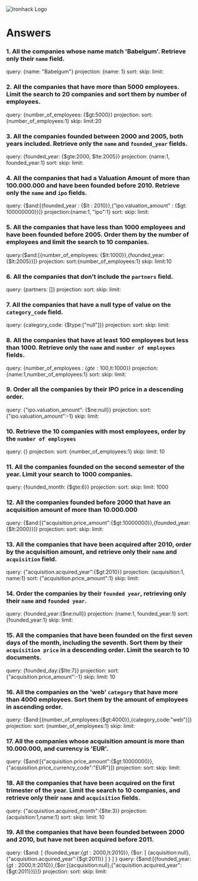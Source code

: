 ![Ironhack Logo](https://i.imgur.com/1QgrNNw.png)

# Answers

### 1. All the companies whose name match 'Babelgum'. Retrieve only their `name` field.
query: {name: "Babelgum"}
projection: {name: 1}
sort:
skip:
limit:

### 2. All the companies that have more than 5000 employees. Limit the search to 20 companies and sort them by **number of employees**.
query: {number_of_employees: {$gt:5000}}
projection:
sort:{number_of_employees:1}
skip:
limit:20

### 3. All the companies founded between 2000 and 2005, both years included. Retrieve only the `name` and `founded_year` fields.
query: {founded_year: {$gte:2000, $lte:2005}}
projection: {name:1, founded_year:1}
sort:
skip:
limit:

### 4. All the companies that had a Valuation Amount of more than 100.000.000 and have been founded before 2010. Retrieve only the `name` and `ipo` fields.
query: {$and:[{founded_year : {$lt : 2010}},{"ipo.valuation_amount" : {$gt: 100000000}}]}
projection:{name:1, "ipo":1}
sort:
skip:
limit:



### 5. All the companies that have less than 1000 employees and have been founded before 2005. Order them by the number of employees and limit the search to 10 companies.
query:{$and:[{number_of_employees: {$lt:1000}},{founded_year:{$lt:2005}}]}
projection:
sort:{number_of_employees:1}
skip:
limit:10

### 6. All the companies that don't include the `partners` field.
query: {partners: []}
projection:
sort:
skip:
limit:

### 7. All the companies that have a null type of value on the `category_code` field.
query: {category_code: {$type:["null"]}}
projection:
sort:
skip:
limit:

### 8. All the companies that have at least 100 employees but less than 1000. Retrieve only the `name` and `number of employees` fields.
query: {number_of_employees : {$gte:100,$lt:1000}}
projection: {name:1,number_of_employees:1}
sort:
skip:
limit:

### 9. Order all the companies by their IPO price in a descending order.
query: {"ipo.valuation_amount": {$ne:null}}
projection:
sort: {"ipo.valuation_amount":-1}
skip:
limit:

### 10. Retrieve the 10 companies with most employees, order by the `number of employees`
query: {}
projection:
sort: {number_of_employees:1}
skip:
limit: 10

### 11. All the companies founded on the second semester of the year. Limit your search to 1000 companies.
query: {founded_month: {$gte:6}}
projection:
sort:
skip:
limit: 1000

### 12. All the companies founded before 2000 that have an acquisition amount of more than 10.000.000
query: {$and:[{"acquisition.price_amount":{$gt:10000000}},{founded_year:{$lt:2000}}]}
projection:
sort:
skip:
limit:

### 13. All the companies that have been acquired after 2010, order by the acquisition amount, and retrieve only their `name` and `acquisition` field.
query: {"acquisition.acquired_year":{$gt:2010}}
projection: {acquisition:1, name:1}
sort: {"acquisition.price_amount":1}
skip:
limit:

### 14. Order the companies by their `founded year`, retrieving only their `name` and `founded year`.
query: {founded_year:{$ne:null}}
projection: {name:1, founded_year:1}
sort: {founded_year:1}
skip:
limit:

### 15. All the companies that have been founded on the first seven days of the month, including the seventh. Sort them by their `acquisition price` in a descending order. Limit the search to 10 documents.
query: {founded_day:{$lte:7}}
projection:
sort: {"acquisition.price_amount":-1}
skip:
limit: 10

### 16. All the companies on the 'web' `category` that have more than 4000 employees. Sort them by the amount of employees in ascending order.
query: {$and:[{number_of_employees:{$gt:4000}},{category_code:"web"}]}
projection:
sort: {number_of_employees:1}
skip:
limit:

### 17. All the companies whose acquisition amount is more than 10.000.000, and currency is 'EUR'.
query: {$and:[{"acquisition.price_amount":{$gt:10000000}},{"acquisition.price_currency_code":"EUR"}]}
projection:
sort:
skip:
limit:

### 18. All the companies that have been acquired on the first trimester of the year. Limit the search to 10 companies, and retrieve only their `name` and `acquisition` fields.
query: {"acquisition.acquired_month":{$lte:3}}
projection: {acquisition:1,name:1}
sort:
skip:
limit: 10

### 19. All the companies that have been founded between 2000 and 2010, but have not been acquired before 2011.
query: {$and:
        [
            {founded_year:{$gt:2000,$lt:2010}},
            {$or:
                [
                    {acquisition:null},
                    {"acquisition.acquired_year":{$gt:2011}}
                ]
            }
        ]
    }
query: {$and:[{founded_year:{$gt:2000,$lt:2010}},{$or:[{acquisition:null},{"acquisition.acquired_year":{$gt:2011}}]}]}
projection:
sort:
skip:
limit: